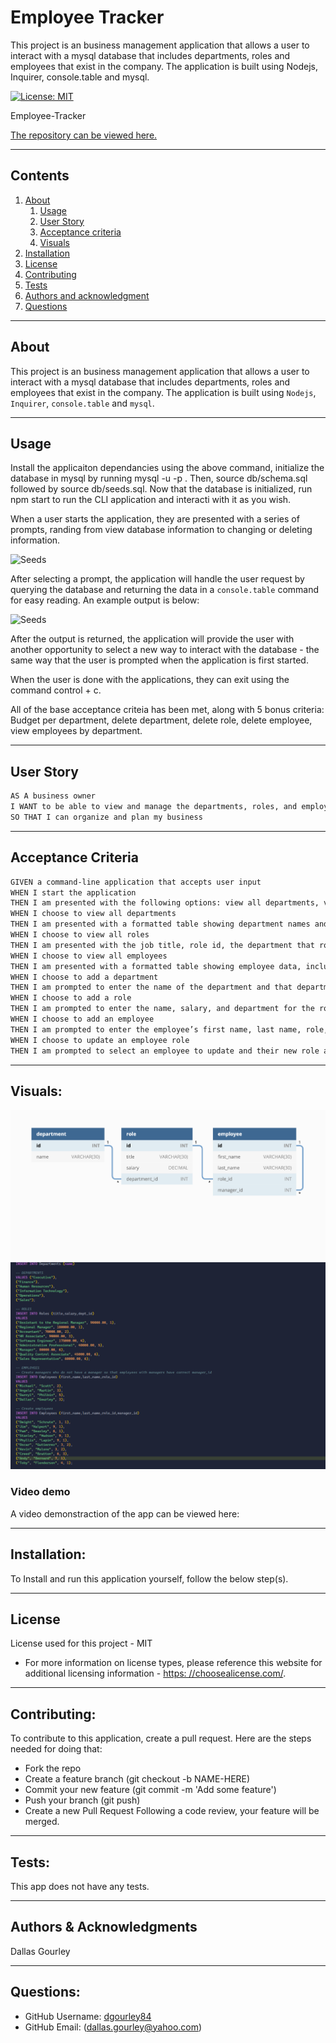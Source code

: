 
  
# Employee Tracker

  This project is an business management application that allows a user to interact with a mysql database that includes departments, roles and employees that exist in the company. The application is built using Nodejs, Inquirer, console.table and mysql.

  [![License: MIT](https://img.shields.io/badge/License-MIT-yellow.svg)](https://opensource.org/licenses/MIT)

  Employee-Tracker

  [The repository can be viewed here.](https://github.com/dgourley84/Employee-Tracker)

  ---
## Contents
1. [About](#about)
    1. [Usage](#usage)
    2. [User Story](#user-story)
    3. [Acceptance criteria](#acceptance-criteria)
    4. [Visuals](#visuals)
2. [Installation](#installation)
3. [License](#license)
4. [Contributing](#contributing)
5. [Tests](#tests)
6. [Authors and acknowledgment](#authors-and-acknowledgments)
7. [Questions](#questions)
---
## About

  This project is an business management application that allows a user to interact with a mysql database that includes departments, roles and employees that exist in the company. The application is built using ```Nodejs```, ```Inquirer```, ```console.table``` and ```mysql```.

  
---
## Usage
  
  Install the applicaiton dependancies using the above command, initialize the database in mysql by running mysql -u <user> -p <password>. Then, source db/schema.sql followed by source db/seeds.sql. Now that the database is initialized, run npm start to run the CLI application and interacti with it as you wish.

  When a user starts the application, they are presented with a series of prompts, randing from view database information to changing or deleting information.

  ![Seeds]()

  After selecting a prompt, the application will handle the user request by querying the database and returning the data in a ```console.table``` command for easy reading. An example output is below:

  ![Seeds]()

  After the output is returned, the application will provide the user with another opportunity to select a new way to interact with the database - the same way that the user is prompted when the application is first started.

When the user is done with the applications, they can exit using the command control + c.

All of the base acceptance criteia has been met, along with 5 bonus criteria: Budget per department, delete department, delete role, delete employee, view employees by department.

---
## User Story
  
  ```bash
  AS A business owner
  I WANT to be able to view and manage the departments, roles, and employees in my company
  SO THAT I can organize and plan my business
  ```

---
## Acceptance Criteria
  ```bash
GIVEN a command-line application that accepts user input
WHEN I start the application
THEN I am presented with the following options: view all departments, view all roles, view all employees, add a department, add a role, add an employee, and update an employee role
WHEN I choose to view all departments
THEN I am presented with a formatted table showing department names and department ids
WHEN I choose to view all roles
THEN I am presented with the job title, role id, the department that role belongs to, and the salary for that role
WHEN I choose to view all employees
THEN I am presented with a formatted table showing employee data, including employee ids, first names, last names, job titles, departments, salaries, and managers that the employees report to
WHEN I choose to add a department
THEN I am prompted to enter the name of the department and that department is added to the database
WHEN I choose to add a role
THEN I am prompted to enter the name, salary, and department for the role and that role is added to the database
WHEN I choose to add an employee
THEN I am prompted to enter the employee’s first name, last name, role, and manager, and that employee is added to the database
WHEN I choose to update an employee role
THEN I am prompted to select an employee to update and their new role and this information is updated in the database
  ```
  
---
## Visuals:
  ![Schema](/media/12-sql-homework-demo-01.png)
  ![Seeds](/media/Seeds.png)

### Video demo
  A video demonstraction of the app can be viewed here:


---
## Installation:

  To Install and run this application yourself, follow the below step(s).

---
## License
  License used for this project - MIT
  * For more information on license types, please reference this website
  for additional licensing information - [https: //choosealicense.com/](https://choosealicense.com/).
---

## Contributing:

  To contribute to this application, create a pull request.
  Here are the steps needed for doing that:
  - Fork the repo
  - Create a feature branch (git checkout -b NAME-HERE)
  - Commit your new feature (git commit -m 'Add some feature')
  - Push your branch (git push)
  - Create a new Pull Request
  Following a code review, your feature will be merged.

---

## Tests:

  This app does not have any tests.

---
## Authors & Acknowledgments

  Dallas Gourley

---

## Questions:
* GitHub Username: [dgourley84](https://github.com/dgourley84)
* GitHub Email: (dallas.gourley@yahoo.com)


